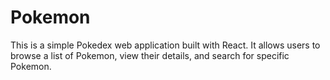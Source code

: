 # Pokemon
This is a simple Pokedex web application built with React. It allows users to browse a list of Pokemon, view their details, and search for specific Pokemon.
